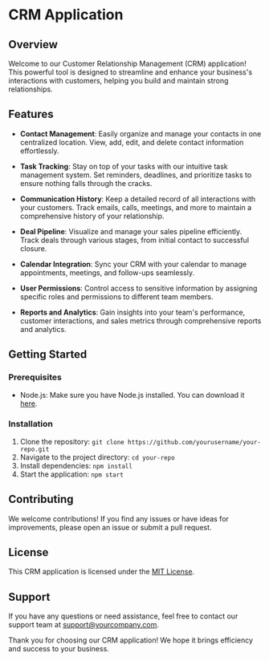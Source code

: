 # CRM Application

## Overview

Welcome to our Customer Relationship Management (CRM) application! This powerful tool is designed to streamline and enhance your business's interactions with customers, helping you build and maintain strong relationships.

## Features

- **Contact Management**: Easily organize and manage your contacts in one centralized location. View, add, edit, and delete contact information effortlessly.

- **Task Tracking**: Stay on top of your tasks with our intuitive task management system. Set reminders, deadlines, and prioritize tasks to ensure nothing falls through the cracks.

- **Communication History**: Keep a detailed record of all interactions with your customers. Track emails, calls, meetings, and more to maintain a comprehensive history of your relationship.

- **Deal Pipeline**: Visualize and manage your sales pipeline efficiently. Track deals through various stages, from initial contact to successful closure.

- **Calendar Integration**: Sync your CRM with your calendar to manage appointments, meetings, and follow-ups seamlessly.

- **User Permissions**: Control access to sensitive information by assigning specific roles and permissions to different team members.

- **Reports and Analytics**: Gain insights into your team's performance, customer interactions, and sales metrics through comprehensive reports and analytics.

## Getting Started

### Prerequisites

- Node.js: Make sure you have Node.js installed. You can download it [here](https://nodejs.org/).

### Installation

1. Clone the repository: `git clone https://github.com/yourusername/your-repo.git`
2. Navigate to the project directory: `cd your-repo`
3. Install dependencies: `npm install`
4. Start the application: `npm start`

## Contributing

We welcome contributions! If you find any issues or have ideas for improvements, please open an issue or submit a pull request.

## License

This CRM application is licensed under the [MIT License](LICENSE.md).

## Support

If you have any questions or need assistance, feel free to contact our support team at support@yourcompany.com.

Thank you for choosing our CRM application! We hope it brings efficiency and success to your business.
